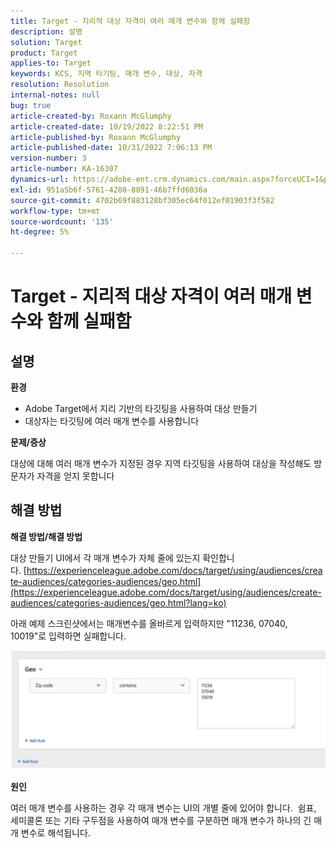 ```yaml
---
title: Target - 지리적 대상 자격이 여러 매개 변수와 함께 실패함
description: 설명
solution: Target
product: Target
applies-to: Target
keywords: KCS, 지역 타기팅, 매개 변수, 대상, 자격
resolution: Resolution
internal-notes: null
bug: true
article-created-by: Roxann McGlumphy
article-created-date: 10/19/2022 8:22:51 PM
article-published-by: Roxann McGlumphy
article-published-date: 10/31/2022 7:06:13 PM
version-number: 3
article-number: KA-16307
dynamics-url: https://adobe-ent.crm.dynamics.com/main.aspx?forceUCI=1&pagetype=entityrecord&etn=knowledgearticle&id=1c1274c8-eb4f-ed11-bba2-00224808679b
exl-id: 951a5b6f-5761-4280-8891-46b7ffd6036a
source-git-commit: 4702b69f883128bf305ec64f012ef01903f3f582
workflow-type: tm+mt
source-wordcount: '135'
ht-degree: 5%

---
```


# Target - 지리적 대상 자격이 여러 매개 변수와 함께 실패함

## 설명


<b>환경</b>

- Adobe Target에서 지리 기반의 타깃팅을 사용하여 대상 만들기
- 대상자는 타깃팅에 여러 매개 변수를 사용합니다


<b>문제/증상</b>

대상에 대해 여러 매개 변수가 지정된 경우 지역 타깃팅을 사용하여 대상을 작성해도 방문자가 자격을 얻지 못합니다




## 해결 방법


<b>해결 방법/해결 방법</b>

대상 만들기 UI에서 각 매개 변수가 자체 줄에 있는지 확인합니다. [https://experienceleague.adobe.com/docs/target/using/audiences/create-audiences/categories-audiences/geo.html](https://experienceleague.adobe.com/docs/target/using/audiences/create-audiences/categories-audiences/geo.html?lang=ko)

아래 예제 스크린샷에서는 매개변수를 올바르게 입력하지만 &quot;11236, 07040, 10019&quot;로 입력하면 실패합니다.

![](assets/e6a271f9-4e59-ed11-9561-6045bd006e5a.png)

<b>원인</b>

여러 매개 변수를 사용하는 경우 각 매개 변수는 UI의 개별 줄에 있어야 합니다.  쉼표, 세미콜론 또는 기타 구두점을 사용하여 매개 변수를 구분하면 매개 변수가 하나의 긴 매개 변수로 해석됩니다.
